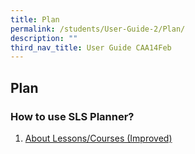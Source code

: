 ```yaml
---
title: Plan
permalink: /students/User-Guide-2/Plan/
description: ""
third_nav_title: User Guide CAA14Feb
---
```




## Plan
### How to use SLS Planner?
1. <a href="/user-guide/Teachers-UG/aboutlessons/" target="_blank">About Lessons/Courses (Improved)</a>